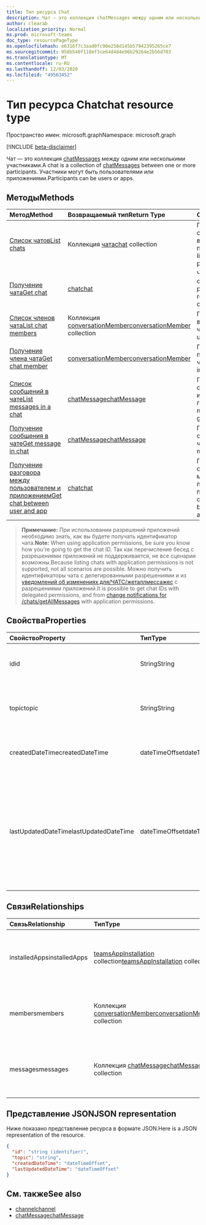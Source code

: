 ```yaml
---
title: Тип ресурса Chat
description: Чат — это коллекция chatMessages между одним или несколькими участниками.
author: clearab
localization_priority: Normal
ms.prod: microsoft-teams
doc_type: resourcePageType
ms.openlocfilehash: e6316f7c3aad0fc90e258d145b57942395265ce7
ms.sourcegitcommit: 958b540f118ef3ce64d4d4e96b29264e2b56d703
ms.translationtype: MT
ms.contentlocale: ru-RU
ms.lasthandoff: 12/03/2020
ms.locfileid: "49563452"
---
```

# <a name="chat-resource-type"></a><span data-ttu-id="b6d30-103">Тип ресурса Chat</span><span class="sxs-lookup"><span data-stu-id="b6d30-103">chat resource type</span></span>

<span data-ttu-id="b6d30-104">Пространство имен: microsoft.graph</span><span class="sxs-lookup"><span data-stu-id="b6d30-104">Namespace: microsoft.graph</span></span>

[!INCLUDE [beta-disclaimer](../../includes/beta-disclaimer.md)]

<span data-ttu-id="b6d30-105">Чат — это коллекция [chatMessages](chatmessage.md) между одним или несколькими участниками.</span><span class="sxs-lookup"><span data-stu-id="b6d30-105">A chat is a collection of [chatMessages](chatmessage.md) between one or more participants.</span></span> <span data-ttu-id="b6d30-106">Участники могут быть пользователями или приложениями.</span><span class="sxs-lookup"><span data-stu-id="b6d30-106">Participants can be users or apps.</span></span>

## <a name="methods"></a><span data-ttu-id="b6d30-107">Методы</span><span class="sxs-lookup"><span data-stu-id="b6d30-107">Methods</span></span>

|  <span data-ttu-id="b6d30-108">Метод</span><span class="sxs-lookup"><span data-stu-id="b6d30-108">Method</span></span>       |  <span data-ttu-id="b6d30-109">Возвращаемый тип</span><span class="sxs-lookup"><span data-stu-id="b6d30-109">Return Type</span></span>  | <span data-ttu-id="b6d30-110">Описание</span><span class="sxs-lookup"><span data-stu-id="b6d30-110">Description</span></span>| 
|:---------------|:--------|:----------|
|[<span data-ttu-id="b6d30-111">Список чатов</span><span class="sxs-lookup"><span data-stu-id="b6d30-111">List chats</span></span>](../api/chat-list.md) | <span data-ttu-id="b6d30-112">Коллекция [чата](chat.md)</span><span class="sxs-lookup"><span data-stu-id="b6d30-112">[chat](chat.md) collection</span></span> | <span data-ttu-id="b6d30-113">Получение списка сеансов, в которые входит пользователь.</span><span class="sxs-lookup"><span data-stu-id="b6d30-113">Get the list of chats a user is part of.</span></span>| 
|[<span data-ttu-id="b6d30-114">Получение чата</span><span class="sxs-lookup"><span data-stu-id="b6d30-114">Get chat</span></span>](../api/chat-get.md) | [<span data-ttu-id="b6d30-115">chat</span><span class="sxs-lookup"><span data-stu-id="b6d30-115">chat</span></span>](chat.md) | <span data-ttu-id="b6d30-116">Чтение свойств и связей чата.</span><span class="sxs-lookup"><span data-stu-id="b6d30-116">Read properties and relationships of the chat.</span></span>| 
|[<span data-ttu-id="b6d30-117">Список членов чата</span><span class="sxs-lookup"><span data-stu-id="b6d30-117">List chat members</span></span>](../api/conversationmember-list.md) | <span data-ttu-id="b6d30-118">Коллекция [conversationMember](conversationmember.md)</span><span class="sxs-lookup"><span data-stu-id="b6d30-118">[conversationMember](conversationmember.md) collection</span></span> | <span data-ttu-id="b6d30-119">Получение списка всех пользователей в чате.</span><span class="sxs-lookup"><span data-stu-id="b6d30-119">Get the list of all users in the chat.</span></span>| 
|[<span data-ttu-id="b6d30-120">Получение члена чата</span><span class="sxs-lookup"><span data-stu-id="b6d30-120">Get chat member</span></span>](../api/conversationmember-get.md) | [<span data-ttu-id="b6d30-121">conversationMember</span><span class="sxs-lookup"><span data-stu-id="b6d30-121">conversationMember</span></span>](conversationmember.md) | <span data-ttu-id="b6d30-122">Получение одного пользователя в чате.</span><span class="sxs-lookup"><span data-stu-id="b6d30-122">Get a single user in the chat.</span></span>| 
|[<span data-ttu-id="b6d30-123">Список сообщений в чате</span><span class="sxs-lookup"><span data-stu-id="b6d30-123">List messages in a chat</span></span>](../api/chat-list-message.md)  | [<span data-ttu-id="b6d30-124">chatMessage</span><span class="sxs-lookup"><span data-stu-id="b6d30-124">chatMessage</span></span>](../resources/chatmessage.md) | <span data-ttu-id="b6d30-125">Получение сообщений в индивидуальном или групповом чате.</span><span class="sxs-lookup"><span data-stu-id="b6d30-125">Get messages in a 1:1 or group chat.</span></span> | 
|[<span data-ttu-id="b6d30-126">Получение сообщения в чате</span><span class="sxs-lookup"><span data-stu-id="b6d30-126">Get message in chat</span></span>](../api/chat-get-message.md)  | [<span data-ttu-id="b6d30-127">chatMessage</span><span class="sxs-lookup"><span data-stu-id="b6d30-127">chatMessage</span></span>](../resources/chatmessage.md) | <span data-ttu-id="b6d30-128">Получение одного сообщения в чате.</span><span class="sxs-lookup"><span data-stu-id="b6d30-128">Get a single message in a chat.</span></span> | 
|[<span data-ttu-id="b6d30-129">Получение разговора между пользователем и приложением</span><span class="sxs-lookup"><span data-stu-id="b6d30-129">Get chat between user and app</span></span>](../api/userscopeteamsappinstallation-get-chat.md) | [<span data-ttu-id="b6d30-130">chat</span><span class="sxs-lookup"><span data-stu-id="b6d30-130">chat</span></span>](chat.md)| <span data-ttu-id="b6d30-131">Получение одного сеанса разговора между пользователем и приложением</span><span class="sxs-lookup"><span data-stu-id="b6d30-131">Get one-on-one chat between user and the app</span></span> |

><span data-ttu-id="b6d30-132">**Примечание:** При использовании разрешений приложений необходимо знать, как вы будете получать идентификатор чата.</span><span class="sxs-lookup"><span data-stu-id="b6d30-132">**Note:** When using application permissions, be sure you know how you're going to get the chat ID.</span></span> <span data-ttu-id="b6d30-133">Так как перечисление бесед с разрешениями приложений не поддерживается, не все сценарии возможны.</span><span class="sxs-lookup"><span data-stu-id="b6d30-133">Because listing chats with application permissions is not supported, not all scenarios are possible.</span></span> <span data-ttu-id="b6d30-134">Можно получить идентификаторы чата с делегированными разрешениями и из [уведомлений об изменениях для/ЧАТС/жеталлмессажес](../api/subscription-post-subscriptions.md) с разрешениями приложений.</span><span class="sxs-lookup"><span data-stu-id="b6d30-134">It is possible to get chat IDs with delegated permissions, and from [change notifications for /chats/getAllMessages](../api/subscription-post-subscriptions.md) with application permissions.</span></span>

## <a name="properties"></a><span data-ttu-id="b6d30-135">Свойства</span><span class="sxs-lookup"><span data-stu-id="b6d30-135">Properties</span></span>

| <span data-ttu-id="b6d30-136">Свойство</span><span class="sxs-lookup"><span data-stu-id="b6d30-136">Property</span></span>   | <span data-ttu-id="b6d30-137">Тип</span><span class="sxs-lookup"><span data-stu-id="b6d30-137">Type</span></span> |<span data-ttu-id="b6d30-138">Описание</span><span class="sxs-lookup"><span data-stu-id="b6d30-138">Description</span></span>|
|:---------------|:--------|:----------|
| <span data-ttu-id="b6d30-139">id</span><span class="sxs-lookup"><span data-stu-id="b6d30-139">id</span></span>| <span data-ttu-id="b6d30-140">String</span><span class="sxs-lookup"><span data-stu-id="b6d30-140">String</span></span>| <span data-ttu-id="b6d30-141">Уникальный идентификатор чата.</span><span class="sxs-lookup"><span data-stu-id="b6d30-141">The chat's unique identifier.</span></span> <span data-ttu-id="b6d30-142">Только для чтения.</span><span class="sxs-lookup"><span data-stu-id="b6d30-142">Read-only.</span></span>|
| <span data-ttu-id="b6d30-143">topic</span><span class="sxs-lookup"><span data-stu-id="b6d30-143">topic</span></span>| <span data-ttu-id="b6d30-144">String</span><span class="sxs-lookup"><span data-stu-id="b6d30-144">String</span></span>|  <span data-ttu-id="b6d30-145">Необязательно Тема или тема чата.</span><span class="sxs-lookup"><span data-stu-id="b6d30-145">(Optional) Subject or topic for the chat.</span></span> <span data-ttu-id="b6d30-146">Доступно только для чатов групп.</span><span class="sxs-lookup"><span data-stu-id="b6d30-146">Only available for group chats.</span></span>|
| <span data-ttu-id="b6d30-147">createdDateTime</span><span class="sxs-lookup"><span data-stu-id="b6d30-147">createdDateTime</span></span>| <span data-ttu-id="b6d30-148">dateTimeOffset</span><span class="sxs-lookup"><span data-stu-id="b6d30-148">dateTimeOffset</span></span>|  <span data-ttu-id="b6d30-149">Дата и время создания чата.</span><span class="sxs-lookup"><span data-stu-id="b6d30-149">Date and time at which the chat was created.</span></span> <span data-ttu-id="b6d30-150">Только для чтения.</span><span class="sxs-lookup"><span data-stu-id="b6d30-150">Read-only.</span></span>|
| <span data-ttu-id="b6d30-151">lastUpdatedDateTime</span><span class="sxs-lookup"><span data-stu-id="b6d30-151">lastUpdatedDateTime</span></span>| <span data-ttu-id="b6d30-152">dateTimeOffset</span><span class="sxs-lookup"><span data-stu-id="b6d30-152">dateTimeOffset</span></span>|  <span data-ttu-id="b6d30-153">Дата и время переименования чата или изменения членства.</span><span class="sxs-lookup"><span data-stu-id="b6d30-153">Date and time at which the chat was renamed or membership changed.</span></span> <span data-ttu-id="b6d30-154">Ластупдатеддатетиме не обновляется при отправке сообщения в чат.</span><span class="sxs-lookup"><span data-stu-id="b6d30-154">lastUpdatedDateTime is not updated when a message is sent to the chat.</span></span> <span data-ttu-id="b6d30-155">Только для чтения.</span><span class="sxs-lookup"><span data-stu-id="b6d30-155">Read-only.</span></span>|

## <a name="relationships"></a><span data-ttu-id="b6d30-156">Связи</span><span class="sxs-lookup"><span data-stu-id="b6d30-156">Relationships</span></span>

| <span data-ttu-id="b6d30-157">Связь</span><span class="sxs-lookup"><span data-stu-id="b6d30-157">Relationship</span></span> | <span data-ttu-id="b6d30-158">Тип</span><span class="sxs-lookup"><span data-stu-id="b6d30-158">Type</span></span> |<span data-ttu-id="b6d30-159">Описание</span><span class="sxs-lookup"><span data-stu-id="b6d30-159">Description</span></span>|
|:---------------|:--------|:----------|
| <span data-ttu-id="b6d30-160">installedApps</span><span class="sxs-lookup"><span data-stu-id="b6d30-160">installedApps</span></span> | <span data-ttu-id="b6d30-161">[teamsAppInstallation](teamsappinstallation.md) collection</span><span class="sxs-lookup"><span data-stu-id="b6d30-161">[teamsAppInstallation](teamsappinstallation.md) collection</span></span> | <span data-ttu-id="b6d30-162">Коллекция всех приложений в чате.</span><span class="sxs-lookup"><span data-stu-id="b6d30-162">A collection of all the apps in the chat.</span></span> <span data-ttu-id="b6d30-163">Допускается значение null.</span><span class="sxs-lookup"><span data-stu-id="b6d30-163">Nullable.</span></span> |
| <span data-ttu-id="b6d30-164">members</span><span class="sxs-lookup"><span data-stu-id="b6d30-164">members</span></span> | <span data-ttu-id="b6d30-165">Коллекция [conversationMember](conversationmember.md)</span><span class="sxs-lookup"><span data-stu-id="b6d30-165">[conversationMember](conversationmember.md) collection</span></span> | <span data-ttu-id="b6d30-166">Коллекция всех людей в чате.</span><span class="sxs-lookup"><span data-stu-id="b6d30-166">A collection of all people in the chat.</span></span> <span data-ttu-id="b6d30-167">Допускается значение null.</span><span class="sxs-lookup"><span data-stu-id="b6d30-167">Nullable.</span></span> |
| <span data-ttu-id="b6d30-168">messages</span><span class="sxs-lookup"><span data-stu-id="b6d30-168">messages</span></span> | <span data-ttu-id="b6d30-169">Коллекция [chatMessage](chatmessage.md)</span><span class="sxs-lookup"><span data-stu-id="b6d30-169">[chatMessage](chatmessage.md) collection</span></span> | <span data-ttu-id="b6d30-170">Коллекция всех сообщений в чате.</span><span class="sxs-lookup"><span data-stu-id="b6d30-170">A collection of all the messages in the chat.</span></span> <span data-ttu-id="b6d30-171">Допускается значение null.</span><span class="sxs-lookup"><span data-stu-id="b6d30-171">Nullable.</span></span> |

## <a name="json-representation"></a><span data-ttu-id="b6d30-172">Представление JSON</span><span class="sxs-lookup"><span data-stu-id="b6d30-172">JSON representation</span></span>

<span data-ttu-id="b6d30-173">Ниже показано представление ресурса в формате JSON.</span><span class="sxs-lookup"><span data-stu-id="b6d30-173">Here is a JSON representation of the resource.</span></span>

<!-- {
  "blockType": "resource",
  "keyProperty": "id",
  "@odata.type": "microsoft.graph.chat"
}-->

```json
{
  "id": "string (identifier)",
  "topic": "string",
  "createdDateTime": "dateTimeOffset",
  "lastUpdatedDateTime": "dateTimeOffset"
}
```

## <a name="see-also"></a><span data-ttu-id="b6d30-174">См. также</span><span class="sxs-lookup"><span data-stu-id="b6d30-174">See also</span></span>

- [<span data-ttu-id="b6d30-175">channel</span><span class="sxs-lookup"><span data-stu-id="b6d30-175">channel</span></span>](channel.md)
- [<span data-ttu-id="b6d30-176">chatMessage</span><span class="sxs-lookup"><span data-stu-id="b6d30-176">chatMessage</span></span>](chatmessage.md)

<!-- uuid: 8fcb5dbc-d5aa-4681-8e31-b001d5168d79
2015-10-25 14:57:30 UTC -->
<!--
{
  "type": "#page.annotation",
  "description": "chat resource",
  "keywords": "",
  "section": "documentation",
  "tocPath": ""
}
-->


